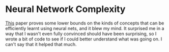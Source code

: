 # Neural Network Complexity

[This](https://arxiv.org/pdf/1707.04615.pdf) paper proves some lower bounds on the kinds of concepts that can be efficiently learnt using neural nets, and it blew my mind. It surprised me in a way that I wasn't even fully convinced should have been surprising, so I wrote a bit of code to see if I could better understand what was going on. I can't say that it helped that much.
